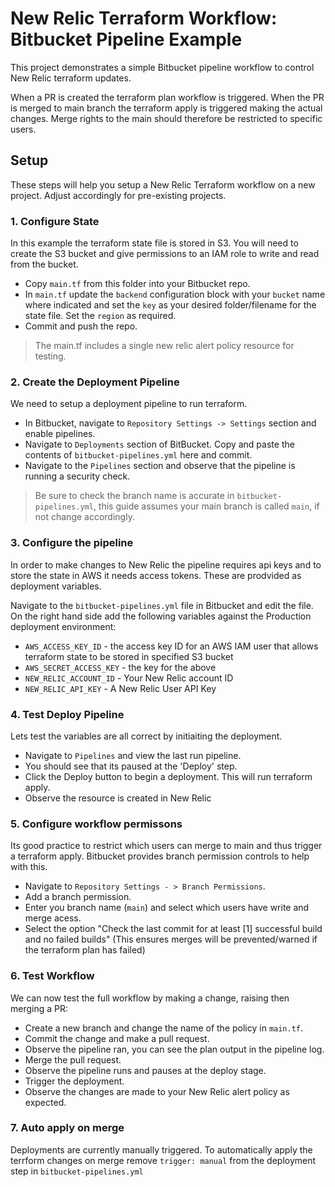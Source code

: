 # New Relic Terraform Workflow: Bitbucket Pipeline Example
This project demonstrates a simple Bitbucket pipeline workflow to control New Relic terraform updates.

When a PR is created the terraform plan workflow is triggered. When the PR is merged to main branch the terraform apply is triggered making the actual changes. Merge rights to the main should therefore be restricted to specific users.

## Setup
These steps will help you setup a New Relic Terraform workflow on a new project. Adjust accordingly for pre-existing projects.

### 1. Configure State
In this example the terraform state file is stored in S3. You will need to create the S3 bucket and give permissions to an IAM role to write and read from the bucket.

- Copy `main.tf` from this folder into your Bitbucket repo. 
- In `main.tf` update the `backend` configuration block with your `bucket` name where indicated and set the `key` as your desired folder/filename for the state file. Set the `region` as required.
- Commit and push the repo. 

> The main.tf includes a single new relic alert policy resource for testing.

### 2. Create the Deployment Pipeline
We need to setup a deployment pipeline to run terraform.

- In Bitbucket, navigate to `Repository Settings -> Settings` section and enable pipelines.
- Navigate to `Deployments` section of BitBucket. Copy and paste the contents of `bitbucket-pipelines.yml` here and commit. 
- Navigate to the `Pipelines` section and observe that the pipeline is running a security check.

> Be sure to check the branch name is accurate in `bitbucket-pipelines.yml`, this guide assumes your main branch is called `main`, if not change accordingly.


### 3. Configure the pipeline
In order to make changes to New Relic the pipeline requires api keys and to store the state in AWS it needs access tokens. These are prodvided as deployment variables.

Navigate to the `bitbucket-pipelines.yml` file in Bitbucket and edit the file. On the right hand side add the following variables against the Production deployment environment:

- `AWS_ACCESS_KEY_ID` - the access key ID for an AWS IAM user that allows terraform state to be stored in specified S3 bucket
- `AWS_SECRET_ACCESS_KEY` - the key for the above
- `NEW_RELIC_ACCOUNT_ID` - Your New Relic account ID
- `NEW_RELIC_API_KEY` - A New Relic User API Key

### 4. Test Deploy Pipeline
Lets test the variables are all correct by initiaiting the deployment.

- Navigate to `Pipelines` and view the last run pipeline. 
- You should see that its paused at the 'Deploy' step. 
- Click the Deploy button to begin a deployment. This will run terraform apply.
- Observe the resource is created in New Relic

### 5. Configure workflow permissons
Its good practice to restrict which users can merge to main and thus trigger a terraform apply. Bitbucket provides branch permission controls to help with this.

- Navigate to `Repository Settings - > Branch Permissions`. 
- Add a branch permission. 
- Enter you branch name (`main`) and select which users have write and merge acess.
- Select the option "Check the last commit for at least [1] successful build and no failed builds" (This ensures merges will be prevented/warned if the terraform plan has failed)

### 6. Test Workflow
We can now test the full workflow by making a change, raising then merging a PR:

- Create a new branch and change the name of the policy in `main.tf`. 
- Commit the change and make a pull request.
- Observe the pipeline ran, you can see the plan output in the pipeline log.
- Merge the pull request.
- Observe the pipeline runs and pauses at the deploy stage.
- Trigger the deployment.
- Observe the changes are made to your New Relic alert policy as expected.

### 7. Auto apply on merge
Deployments are currently manually triggered. To automatically apply the terrform changes on merge remove `trigger: manual` from the deployment step in `bitbucket-pipelines.yml`





